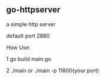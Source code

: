 ## go-httpserver

a simple http server

default port 2880

How Use:

1  go build main.go

2  ./main  or  ./main -p 11800(your port) 

 

